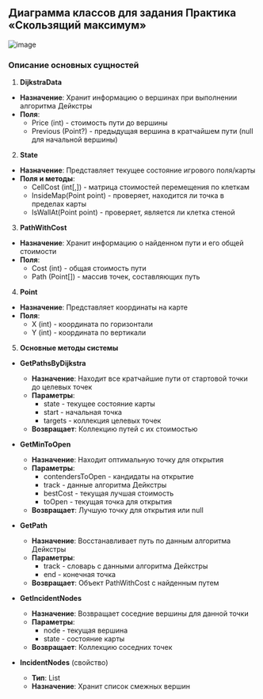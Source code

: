 ## Диаграмма классов для задания Практика «Скользящий максимум»
![image](https://github.com/user-attachments/assets/2d50be0e-4756-4d0e-b8fb-a455376bbc5e)

### Описание основных сущностей

1. **DijkstraData**
- **Назначение**: Хранит информацию о вершинах при выполнении алгоритма Дейкстры
- **Поля**:
  - Price (int) - стоимость пути до вершины
  - Previous (Point?) - предыдущая вершина в кратчайшем пути (null для начальной вершины)

2. **State** 
- **Назначение**: Представляет текущее состояние игрового поля/карты
- **Поля и методы**:
  - CellCost (int[,]) - матрица стоимостей перемещения по клеткам
  - InsideMap(Point point) - проверяет, находится ли точка в пределах карты
  - IsWallAt(Point point) - проверяет, является ли клетка стеной

3. **PathWithCost**
- **Назначение**: Хранит информацию о найденном пути и его общей стоимости
- **Поля**:
  - Cost (int) - общая стоимость пути
  - Path (Point[]) - массив точек, составляющих путь

4. **Point** 
- **Назначение**: Представляет координаты на карте
- **Поля**:
  - X (int) - координата по горизонтали
  - Y (int) - координата по вертикали

5. **Основные методы системы**

- **GetPathsByDijkstra**
   - **Назначение**: Находит все кратчайшие пути от стартовой точки до целевых точек
   - **Параметры**:
     - state - текущее состояние карты
     - start - начальная точка
     - targets - коллекция целевых точек
   - **Возвращает**: Коллекцию путей с их стоимостью

- **GetMinToOpen**
   - **Назначение**: Находит оптимальную точку для открытия
   - **Параметры**:
     - contendersToOpen - кандидаты на открытие
     - track - данные алгоритма Дейкстры
     - bestCost - текущая лучшая стоимость
     - toOpen - текущая точка для открытия
   - **Возвращает**: Лучшую точку для открытия или null

- **GetPath**
   - **Назначение**: Восстанавливает путь по данным алгоритма Дейкстры
   - **Параметры**:
     - track - словарь с данными алгоритма Дейкстры
     - end - конечная точка
   - **Возвращает**: Объект PathWithCost с найденным путем

- **GetIncidentNodes**
   - **Назначение**: Возвращает соседние вершины для данной точки
   - **Параметры**:
     - node - текущая вершина
     - state - состояние карты
   - **Возвращает**: Коллекцию соседних точек

- **IncidentNodes** (свойство)
   - **Тип**: List<Point>
   - **Назначение**: Хранит список смежных вершин
